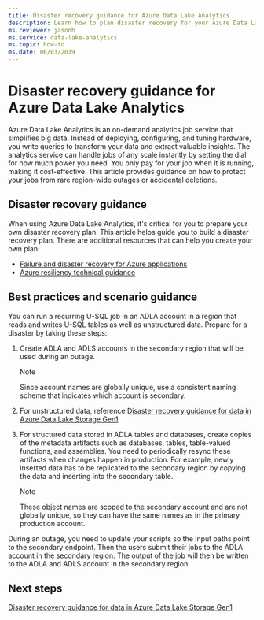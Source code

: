 ```yaml
---
title: Disaster recovery guidance for Azure Data Lake Analytics
description: Learn how to plan disaster recovery for your Azure Data Lake Analytics accounts.
ms.reviewer: jasonh
ms.service: data-lake-analytics
ms.topic: how-to
ms.date: 06/03/2019
---
```

# Disaster recovery guidance for Azure Data Lake Analytics

Azure Data Lake Analytics is an on-demand analytics job service that simplifies big data. Instead of deploying, configuring, and tuning hardware, you write queries to transform your data and extract valuable insights. The analytics service can handle jobs of any scale instantly by setting the dial for how much power you need. You only pay for your job when it is running, making it cost-effective. This article provides guidance on how to protect your jobs from rare region-wide outages or accidental deletions.

## Disaster recovery guidance

When using Azure Data Lake Analytics, it's critical for you to prepare your own disaster recovery plan. This article helps guide you to build a disaster recovery plan. There are additional resources that can help you create your own plan:
- [Failure and disaster recovery for Azure applications](/azure/architecture/reliability/disaster-recovery)
- [Azure resiliency technical guidance](/azure/architecture/checklist/resiliency-per-service)

## Best practices and scenario guidance

You can run a recurring U-SQL job in an ADLA account in a region that reads and writes U-SQL tables as well as unstructured data.  Prepare for a disaster by taking these steps:

1. Create ADLA and ADLS accounts in the secondary region that will be used during an outage.

   > [!NOTE]
   > Since account names are globally unique, use a consistent naming scheme that indicates which account is secondary.

2. For unstructured data, reference [Disaster recovery guidance for data in Azure Data Lake Storage Gen1](../data-lake-store/data-lake-store-disaster-recovery-guidance.md)

3. For structured data stored in ADLA tables and databases, create copies of the metadata artifacts such as databases, tables, table-valued functions, and assemblies. You need to periodically resync these artifacts when changes happen in production. For example, newly inserted data has to be replicated to the secondary region by copying the data and inserting into the secondary table.

   > [!NOTE]
   > These object names are scoped to the secondary account and are not globally unique, so they can have the same names as in the primary production account.

During an outage, you need to update your scripts so the input paths point to the secondary endpoint. Then the users submit their jobs to the ADLA account in the secondary region. The output of the job will then be written to the ADLA and ADLS account in the secondary region.

## Next steps

[Disaster recovery guidance for data in Azure Data Lake Storage Gen1](../data-lake-store/data-lake-store-disaster-recovery-guidance.md)
